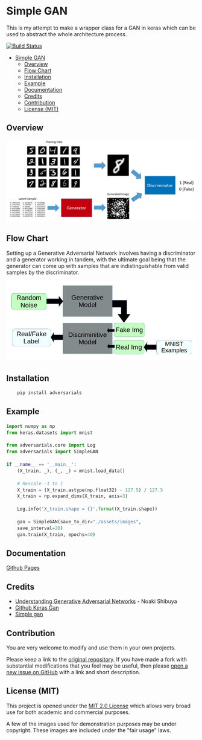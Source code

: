 # Simple GAN

This is my attempt to make a wrapper class for a GAN in keras which can be used to abstract the whole architecture process.

[![Build Status](https://travis-ci.org/deven96/Simple_GAN.svg?branch=master)](https://travis-ci.com/deven96/Simple_GAN)

- [Simple GAN](#simple-gan)
  - [Overview](#overview)
  - [Flow Chart](#flow-chart)
  - [Installation](#installation)
  - [Example](#example)
  - [Documentation](#documentation)
  - [Credits](#credits)
  - [Contribution](#contribution)
  - [License (MIT)](#license-mit)

## Overview

![alt text](assets/mnist_gan.png "GAN network using the MNIST dataset")

## Flow Chart

Setting up a Generative Adversarial Network involves having a discriminator and a generator working in tandem, with the ultimate goal being that the generator can come up with samples that are indistinguishable from valid samples by the discriminator.

![alt text](assets/flow.jpg "High level flowchart")

## Installation

```bash
    pip install adversarials
```

## Example 

```python
import numpy as np
from keras.datasets import mnist

from adversarials.core import Log
from adversarials import SimpleGAN

if __name__ == '__main__':
    (X_train, _), (_, _) = mnist.load_data()

    # Rescale -1 to 1
    X_train = (X_train.astype(np.float32) - 127.5) / 127.5
    X_train = np.expand_dims(X_train, axis=3)

    Log.info('X_train.shape = {}'.format(X_train.shape))

    gan = SimpleGAN(save_to_dir="./assets/images",
    save_interval=20)
    gan.train(X_train, epochs=40)
```

## Documentation

[Github Pages](https://deven96.github.io/Simple_GAN)

## Credits

- [Understanding Generative Adversarial Networks](https://towardsdatascience.com/understanding-generative-adversarial-networks-4dafc963f2ef) - Noaki Shibuya
- [Github Keras Gan](https://github.com/osh/KerasGAN)
- [Simple gan](https://github.com/daymos/simple_keras_GAN/blob/master/gan.py)

## Contribution

You are very welcome to modify and use them in your own projects.

Please keep a link to the [original repository](https://github.com/deven96/Simple_GAN). If you have made a fork with substantial modifications that you feel may be useful, then please [open a new issue on GitHub](https://github.com/deven96/Simple_GAN/issues) with a link and short description.

## License (MIT)

This project is opened under the [MIT 2.0 License](https://github.com/deven96/Simple_GAN/blob/master/LICENSE) which allows very broad use for both academic and commercial purposes.

A few of the images used for demonstration purposes may be under copyright. These images are included under the "fair usage" laws.
